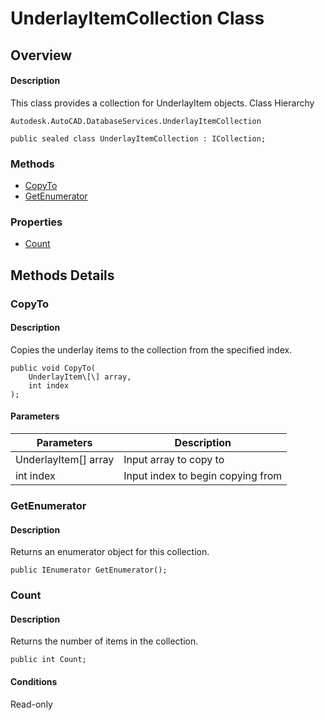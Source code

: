 # UnderlayItemCollection Class

## Overview

#### Description
This class provides a collection for UnderlayItem objects.
Class Hierarchy
```text
Autodesk.AutoCAD.DatabaseServices.UnderlayItemCollection
```

```text
public sealed class UnderlayItemCollection : ICollection;
```

### Methods

- [CopyTo](#copyto)
- [GetEnumerator](#getenumerator)

### Properties

- [Count](#count)


## Methods Details

### CopyTo

#### Description
Copies the underlay items to the collection from the specified index.
```text
public void CopyTo(
    UnderlayItem\[\] array, 
    int index
);
```

#### Parameters

| Parameters | Description |
| --- | --- |
| UnderlayItem[] array | Input array to copy to |
| int index | Input index to begin copying from |

### GetEnumerator

#### Description
Returns an enumerator object for this collection.
```text
public IEnumerator GetEnumerator();
```

### Count

#### Description
Returns the number of items in the collection.
```text
public int Count;
```

#### Conditions
Read-only